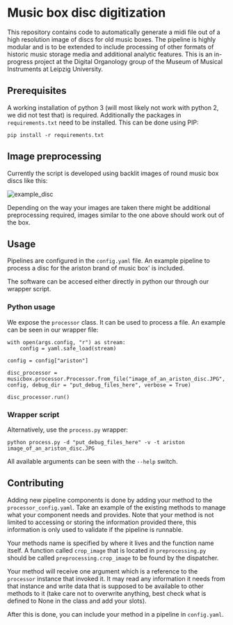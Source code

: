 # Music box disc digitization

This repository contains code to automatically generate a midi file out of a high resolution image of discs for old music boxes.
The pipeline is highly modular and is to be extended to include processing of other formats of historic music storage media and additional analytic features.
This is an in-progress project at the Digital Organology group of the Museum of Musical Instruments at Leipzig University.

## Prerequisites

A working installation of python 3 (will most likely not work with python 2, we did not test that) is required.
Additionally the packages in `requirements.txt` need to be installed.
This can be done using PIP:

```{bash}
pip install -r requirements.txt
```

## Image preprocessing

Currently the script is developed using backlit images of round music box discs like this:

![example_disc](./images/example.JPG)

Depending on the way your images are taken there might be additional preprocessing required, images similar to the one above should work out of the box.

## Usage

Pipelines are configured in the `config.yaml` file.
An example pipeline to process a disc for the ariston brand of music box' is included.

The software can be accesed either directly in python our through our wrapper script.

### Python usage

We expose the `processor` class. It can be used to process a file. An example can be seen in our wrapper file:

```{python}
with open(args.config, "r") as stream:
    config = yaml.safe_load(stream)

config = config["ariston"]

disc_processor = musicbox.processor.Processor.from_file("image_of_an_ariston_disc.JPG", config, debug_dir = "put_debug_files_here", verbose = True)

disc_processor.run()
```

### Wrapper script

Alternatively, use the `process.py` wrapper:

```{bash}
python process.py -d "put_debug_files_here" -v -t ariston image_of_an_ariston_disc.JPG
```

All available arguments can be seen with the `--help` switch.

## Contributing

Adding new pipeline components is done by adding your method to the `processor_config.yaml`.
Take an example of the existing methods to manage what your component needs and provides.
Note that your method is not limited to accessing or storing the information provided there, this information is only used to validate if the pipeline is runnable.

Your methods name is specified by where it lives and the function name itself.
A function called `crop_image` that is located in `preprocessing.py` should be called `preprocessing.crop_image` to be found by the dispatcher.

Your method will receive one argument which is a reference to the `processor` instance that invoked it.
It may read any information it needs from that instance and write data that is supposed to be available to other methods to it (take care not to overwrite anything, best check what is defined to None in the class and add your slots).

After this is done, you can include your method in a pipeline in `config.yaml`.